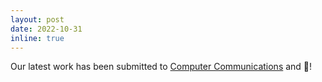 ```yaml
---
layout: post
date: 2022-10-31
inline: true
---
```


Our latest work has been submitted to [Computer Communications](https://www.sciencedirect.com/journal/computer-communications?_gl=1*12wz707*_ga*MTA5NTQxNTk0LjE2NjQyNzA5Njk.*_ga_4R527DM8F7*MTY3MDU4NDA4OS43LjEuMTY3MDU4NDEwMy4wLjAuMA..) and 🤞!
